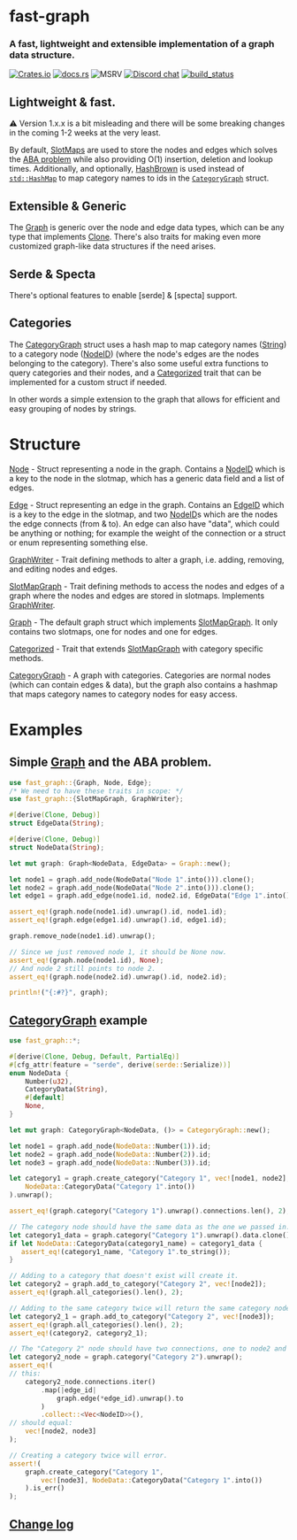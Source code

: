 fast-graph
=========
### A fast, lightweight and extensible implementation of a graph data structure.

[![Crates.io][crates-badge]][crates-url]
[![docs.rs][docsrs-badge]][docsrs-url]
![MSRV][msrv-badge]
[![Discord chat][discord-badge]][discord-url]
[![build_status][]](https://github.com/henke443/fast-graph/actions)


 ## Lightweight & fast.
 ⚠️ Version 1.x.x is a bit misleading and there will be some breaking changes in the coming 1-2 weeks at the very least.

 By default, [SlotMaps](https://docs.rs/slotmap/latest/slotmap/index.html) are used to store the nodes and edges which solves the [ABA problem] while also providing O(1) insertion, deletion and lookup times. Additionally, and optionally,
 [HashBrown](https://docs.rs/hashbrown/latest/hashbrown/index.html) is used instead of [`std::HashMap`] to map category names to ids in the [`CategoryGraph`](https://docs.rs/fast-graph/latest/fast_graph/categories/struct.CategoryGraph.html) struct.

 [ABA problem]: https://en.wikipedia.org/wiki/ABA_problem
 
 ## Extensible & Generic

 The [Graph] is generic over the node and edge data types, which can be any type that implements [Clone](https://doc.rust-lang.org/std/clone/trait.Clone.html). There's also traits for making even more customized graph-like data structures if the need arises.

 [`std::HashMap`]: https://doc.rust-lang.org/std/collections/struct.HashMap.html

 ## Serde & Specta

 There's optional features to enable [serde] & [specta] support.

 ## Categories

 The [CategoryGraph] struct uses a hash map to map category names ([String](https://doc.rust-lang.org/std/string/index.html)) to a category node ([NodeID]) (where the node's edges are the nodes belonging to the category).
 There's also some useful extra functions to query categories and their nodes, and a [Categorized] trait that can be implemented for a custom struct if needed.

 In other words a simple extension to the graph that allows for efficient and easy grouping of nodes by strings.

 # Structure
 [Node] - Struct representing a node in the graph. Contains a [NodeID] which is a key to the node in the slotmap, which has a generic data field and a list of edges.

 [Edge] - Struct representing an edge in the graph. Contains an [EdgeID] which is a key to the edge in the slotmap, and two [NodeID]s which are the nodes the edge connects (from & to). An edge can also have "data", which could be anything or nothing; for example the weight of the connection or a struct or enum representing something else.

 [GraphWriter] - Trait defining methods to alter a graph, i.e. adding, removing, and editing nodes and edges.

 [SlotMapGraph] - Trait defining methods to access the nodes and edges of a graph where the nodes and edges are stored in slotmaps. 
 Implements [GraphWriter].

 [Graph] - The default graph struct which implements [SlotMapGraph]. It only contains two slotmaps, one for nodes and one for edges.

 [Categorized] - Trait that extends [SlotMapGraph] with category specific methods.

 [CategoryGraph] - A graph with categories. Categories are normal nodes (which can contain edges & data), but the graph also contains a hashmap that maps category names to category nodes for easy access.

 # Examples

 ## Simple [Graph] and the ABA problem.

 ```rs
 use fast_graph::{Graph, Node, Edge};
 /* We need to have these traits in scope: */
 use fast_graph::{SlotMapGraph, GraphWriter};

 #[derive(Clone, Debug)]
 struct EdgeData(String);
 
 #[derive(Clone, Debug)]
 struct NodeData(String);

 let mut graph: Graph<NodeData, EdgeData> = Graph::new();

 let node1 = graph.add_node(NodeData("Node 1".into())).clone();
 let node2 = graph.add_node(NodeData("Node 2".into())).clone();
 let edge1 = graph.add_edge(node1.id, node2.id, EdgeData("Edge 1".into())).clone();

 assert_eq!(graph.node(node1.id).unwrap().id, node1.id);
 assert_eq!(graph.edge(edge1.id).unwrap().id, edge1.id);

 graph.remove_node(node1.id).unwrap();

 // Since we just removed node 1, it should be None now.
 assert_eq!(graph.node(node1.id), None);
 // And node 2 still points to node 2.
 assert_eq!(graph.node(node2.id).unwrap().id, node2.id);

 println!("{:#?}", graph);

 ```

 ## [CategoryGraph] example
 ```rs
 use fast_graph::*;

 #[derive(Clone, Debug, Default, PartialEq)]
 #[cfg_attr(feature = "serde", derive(serde::Serialize))]
 enum NodeData {
     Number(u32),
     CategoryData(String),
     #[default]
     None,
 }

 let mut graph: CategoryGraph<NodeData, ()> = CategoryGraph::new();

 let node1 = graph.add_node(NodeData::Number(1)).id;
 let node2 = graph.add_node(NodeData::Number(2)).id;
 let node3 = graph.add_node(NodeData::Number(3)).id;

 let category1 = graph.create_category("Category 1", vec![node1, node2],
     NodeData::CategoryData("Category 1".into())
 ).unwrap();
 
 assert_eq!(graph.category("Category 1").unwrap().connections.len(), 2);
 
 // The category node should have the same data as the one we passed in.
 let category1_data = graph.category("Category 1").unwrap().data.clone();
 if let NodeData::CategoryData(category1_name) = category1_data {
    assert_eq!(category1_name, "Category 1".to_string());
 }
 
 // Adding to a category that doesn't exist will create it. 
 let category2 = graph.add_to_category("Category 2", vec![node2]);
 assert_eq!(graph.all_categories().len(), 2);
 
 // Adding to the same category twice will return the same category node.
 let category2_1 = graph.add_to_category("Category 2", vec![node3]);
 assert_eq!(graph.all_categories().len(), 2);
 assert_eq!(category2, category2_1);
 
 // The "Category 2" node should have two connections, one to node2 and one to node3.
 let category2_node = graph.category("Category 2").unwrap();
 assert_eq!(
 // this:
     category2_node.connections.iter()
         .map(|edge_id|
             graph.edge(*edge_id).unwrap().to
         )
         .collect::<Vec<NodeID>>(),
 // should equal:
     vec![node2, node3]
 );

 // Creating a category twice will error.
 assert!(
     graph.create_category("Category 1",
         vec![node3], NodeData::CategoryData("Category 1".into())
     ).is_err()
 );
 ```

## [Change log](CHANGELOG.md)


[Graph]: https://docs.rs/fast-graph/latest/fast_graph/struct.Graph.html
[Node]: https://docs.rs/fast-graph/latest/fast_graph/node/struct.Node.html
[NodeID]: https://docs.rs/fast-graph/latest/fast_graph/node/struct.NodeID.html
[Edge]: https://docs.rs/fast-graph/latest/fast_graph/edge/struct.Edge.html
[EdgeID]: https://docs.rs/fast-graph/latest/fast_graph/edge/struct.EdgeID.html
[GraphWriter]: https://docs.rs/fast-graph/latest/fast_graph/writer/trait.GraphWriter.html
[SlotMapGraph]: https://docs.rs/fast-graph/latest/fast_graph/slotmap_graph/trait.SlotMapGraph.html
[Categorized]: https://docs.rs/fast-graph/latest/fast_graph/categories/trait.Categorized.html
[CategoryGraph]: https://docs.rs/fast-graph/latest/fast_graph/categories/struct.CategoryGraph.html


[build_status]: https://github.com/henke443/fast-graph/workflows/Continuous%20integration/badge.svg?branch=master
[API documentation]: https://docs.rs/fast-graph/
[docsrs-badge]: https://img.shields.io/docsrs/fast-graph
[docsrs-url]: https://docs.rs/fast-graph/latest/fast_graph
[crates-badge]: https://img.shields.io/crates/v/fast-graph.svg
[crates-url]: https://crates.io/crates/fast-graph
[discord-badge]:  https://img.shields.io/discord/1225406740070404148?logo=discord&style=flat
[discord-url]: https://discord.gg/n2tc79tJ4e
[msrv-badge]: https://img.shields.io/badge/rustc-1.64+-blue.svg
[RELEASES]: RELEASES.rst
